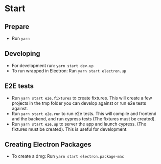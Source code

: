 # Start


## Prepare
* Run `yarn`

## Developing
* For development run: `yarn start dev.up`
* To run wrapped in Electron: Run `yarn start electron.up`

## E2E tests
* Run `yarn start e2e.fixtures` to create fixtures. This will create a few projects in the tmp folder you can develop against or run e2e tests against.
* Run `yarn start e2e.run` to run e2e tests. This will compile and frontend and the backend, and run cypress tests (The fixtures must be created).
* Run `yarn start e2e.up` to server the app and launch cypress. (The fixtures must be created). This is useful for development.

## Creating Electron Packages
* To create a dmg: Run `yarn start electron.package-mac`
